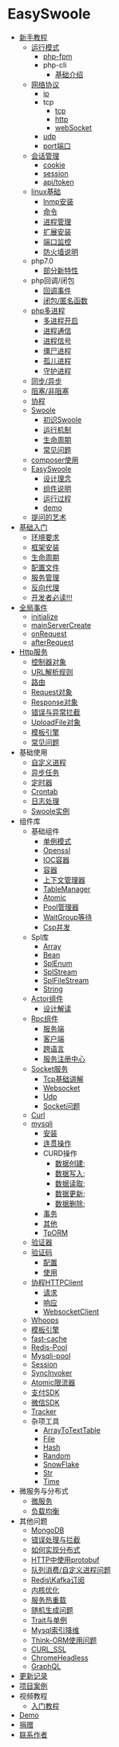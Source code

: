 # EasySwoole
- [新手教程](NoobCourse/introduction.md)
    - [运行模式](NoobCourse/RunMode/introduction.md)
        - [php-fpm](NoobCourse/RunMode/php-fpm.md)
        - php-cli
            - [基础介绍](NoobCourse/RunMode/PhpCli/introduction.md)
    - [网络协议](NoobCourse/NetworkrPotocol/introduction.md)
        - [ip](NoobCourse/NetworkrPotocol/ip.md)
        - tcp
            - [tcp](NoobCourse/NetworkrPotocol/tcp/tcp.md)
            - [http](NoobCourse/NetworkrPotocol/tcp/http.md)
            - [webSocket](NoobCourse/NetworkrPotocol/tcp/websocket.md)
        - [udp](NoobCourse/NetworkrPotocol/udp.md)
        - [port端口](NoobCourse/NetworkrPotocol/port.md)
    - [会话管理](NoobCourse/Conversation/introduction.md)
        - [cookie](NoobCourse/Conversation/cookie.md)
        - [session](NoobCourse/Conversation/session.md)
        - [api/token](NoobCourse/Conversation/token.md)
    - [linux基础](NoobCourse/Linux/introduction.md)
        - [lnmp安装](NoobCourse/Linux/lnmp.md)
        - [命令](NoobCourse/Linux/command.md)
        - [进程管理](NoobCourse/Linux/process.md)
        - [扩展安装](NoobCourse/Linux/extention.md)
        - [端口监控](NoobCourse/Linux/port.md)
        - [防火墙说明](NoobCourse/Linux/firewall.md)
    - php7.0
        - [部分新特性](NoobCourse/PHP/php7.md)
    - php回调/闭包
        - [回调事件](NoobCourse/PHP/callback.md)
        - [闭包/匿名函数](NoobCourse/PHP/closures.md)
    - [php多进程](NoobCourse/PHP/Multiprocess/introduction.md)
        - [多进程开启](NoobCourse/PHP/Multiprocess/fork.md)
        - [进程通信](NoobCourse/PHP/Multiprocess/processCommunication.md)
        - [进程信号](NoobCourse/PHP/Multiprocess/processSignal.md)
        - [僵尸进程](NoobCourse/PHP/Multiprocess/zombieProcess.md)
        - [孤儿进程](NoobCourse/PHP/Multiprocess/orphanProcess.md)
        - [守护进程](NoobCourse/PHP/Multiprocess/deamon.md)
    - [同步/异步](NoobCourse/sync.md)
    - [阻塞/非阻塞](NoobCourse/block.md)
    - [协程](NoobCourse/coroutine.md)
    - [Swoole]()
        - [初识Swoole](NoobCourse/Swoole/start.md)
        - [运行机制](NoobCourse/Swoole/runningMode.md)
        - [生命周期](NoobCourse/Swoole/lifecycle.md)
        - [常见问题]()
    - [composer使用](NoobCourse/composer.md)
    - [EasySwoole](NoobCourse/EasySwoole/introduction.md)
        - [设计理念](NoobCourse/EasySwoole/designIdea.md)
        - [组件说明](NoobCourse/EasySwoole/section.md)
        - [运行过程](NoobCourse/EasySwoole/runSteps.md)
        - [demo](NoobCourse/EasySwoole/demo.md)
    - [提问的艺术](NoobCourse/artOfAskingQuestions.md)
- [基础入门](readme.md)
    - [环境要求](Introduction/environment.md)
    - [框架安装](Introduction/install.md)
    - [生命周期](Introduction/lifecycle.md)
    - [配置文件](Introduction/config.md)
    - [服务管理](Introduction/server.md)
    - [反向代理](Introduction/proxy.md)
    - [开发者必读!!!](Introduction/remind.md)
- [全局事件](Event/introduction.md)
    - [initialize](Event/initialize.md)
    - [mainServerCreate](Event/mainServerCreate.md)
    - [onRequest](Event/onRequest.md)
    - [afterRequest](Event/afterRequest.md)    
- [Http服务](Http/introduction.md)    
    - [控制器对象](Http/controller.md)
    - [URL解析规则](Http/dispatch.md)
    - [路由](Http/fastRoute.md)
    - [Request对象](Http/request.md)
    - [Response对象](Http/response.md)
    - [错误与异常拦截](Http/exception.md)
    - [UploadFile对象](Http/uploadFile.md)
    - [模板引擎](Http/template.md)
    - [常见问题](Http/problem.md)
- 基础使用
    - [自定义进程](BaseUsage/process.md)
    - [异步任务](BaseUsage/asyncTask.md)
    - [定时器](BaseUsage/timer.md)
    - [Crontab](BaseUsage/crontab.md)
    - [日志处理](BaseUsage/log.md)
    - [Swoole实例](BaseUsage/serverManager.md)
- 组件库
    - 基础组件
        - [单例模式](Components/Component/singleton.md)
        - [Openssl](Components/Component/openssl.md)
        - [IOC容器](Components/Component/di.md)
        - [容器](Components/Component/container.md)
        - [上下文管理器](Components/Component/context.md)
        - [TableManager](Components/tableManager.md)
        - [Atomic](Components/Component/atomic.md)
        - [Pool管理器](Components/Component/pool.md)
        - [WaitGroup等待](Components/Component/waitgroup.md)
        - [Csp并发](Components/Component/csp.md)
    - Spl库
        - [Array](Components/Spl/array.md)
        - [Bean](Components/Spl/bean.md)
        - [SplEnum](Components/Spl/enum.md)
        - [SplStream](Components/Spl/splStream.md)
        - [SplFileStream](Components/Spl/splFileStream.md)
        - [String](Components/Spl/string.md)
    - [Actor组件](Components/Actor/actor.md)
        - [设计解读](Components/Actor/analysis.md)
    - [Rpc组件](Components/Rpc/introduction.md)
        - [服务端](Components/Rpc/server.md)
        - [客户端](Components/Rpc/client.md)
        - [跨语言](Components/Rpc/otherPlatform.md)
        - [服务注册中心](Components/Rpc/registerCenter.md)
    - [Socket服务](Components/Socket/introduction.md)
        - [Tcp基础讲解](Components/Socket/tcp.md)
        - [Websocket](Components/Socket/webSocket.md)
        - [Udp](Components/Socket/udp.md)
        - [Socket问题](Components/Socket/problem.md)
    - [Curl](Components/Curl/curl.md)
    - [mysqli](Components/Mysqli/introduction.md)
        - [安装](Components/Mysqli/install.md)
        - [连贯操作](Components/Mysqli/continuousOperation.md)
        - CURD操作
            - [数据创建](Components/Mysqli/CURD/createData.md);
            - [数据写入](Components/Mysqli/CURD/insertData.md);
            - [数据读取](Components/Mysqli/CURD/readData.md);
            - [数据更新](Components/Mysqli/CURD/updateData.md);
            - [数据删除](Components/Mysqli/CURD/deleteData.md);
        - [事务](Components/Mysqli/transaction.md)
        - [其他](Components/Mysqli/other.md)
        - [TpORM](Components/Mysqli/tpORM.md)
    - [验证器](Components/validate.md)
    - [验证码](Components/Verifycode/introduction.md)
        - [配置](Components/Verifycode/config.md)
        - [使用](Components/Verifycode/verifyCode.md)
    - [协程HTTPClient](Components/CoroutineHttpClient/introduction.md)
        - [请求](Components/CoroutineHttpClient/request.md)
        - [响应](Components/CoroutineHttpClient/response.md)
        - [WebsocketClient](Components/CoroutineHttpClient/websocket.md)
    - [Whoops](Components/whoops.md)    
    - [模板引擎](Http/template.md)
    - [fast-cache](Components/fastCache.md)
    - [Redis-Pool](Components/redisPool.md)
    - [Mysqli-pool](Components/mysqlPool.md)
    - [Session](Components/session.md)
    - [SyncInvoker](Components/syncInvoker.md)
    - [Atomic限流器](Components/atomicLimit.md)
    - [支付SDK](Components/pay.md)
    - [微信SDK](Components/wechat.md)
    - [Tracker](Components/tracker.md)
    - 杂项工具
        - [ArrayToTextTable](Components/Tools/arrayToTextTable.md)
        - [File](Components/Tools/file.md)
        - [Hash](Components/Tools/hash.md)
        - [Random](Components/Tools/random.md)
        - [SnowFlake](Components/Tools/snowFlake.md)
        - [Str](Components/Tools/str.md)
        - [Time](Components/Tools/time.md)
- 微服务与分布式
    - [微服务](Distribute/microService.md)
    - [负载均衡](Distribute/loadbalance.md)       
- 其他问题
    - [MongoDB](Other/mongodb.md)    
    - [错误处理与拦截](Other/exception.md)
    - [如何实现分布式](Other/distribute.md)
    - [HTTP中使用protobuf](Other/protobuf.md)
    - [队列消费/自定义进程问题](Other/process.md)
    - [Redis\Kafka订阅](Other/redisSubscribe.md)
    - [内核优化](Other/kernelOptimization.md)
    - [服务热重载](Other/hotReload.md)
    - [随机生成问题](Other/random.md)
    - [Trait与单例](Other/traitSingleTon.md)
    - [Mysql索引降维](Other/mysqlIndexReduce.md)
    - [Think-ORM使用问题](Other/tpORM.md)
    - [CURL_SSL](Other/curlSsl.md)
    - [ChromeHeadless](Other/chromeHeadless.md)
    - [GraphQL](Other/graphQL.md)
- [更新记录](UpdateLog/introduction.md)
- [项目案例](Case/case.md)
- 视频教程
    - [入门教程](Video/income.md)
- [Demo](demo.md)
- [捐赠](donate.md)
- [联系作者](contact.md)

